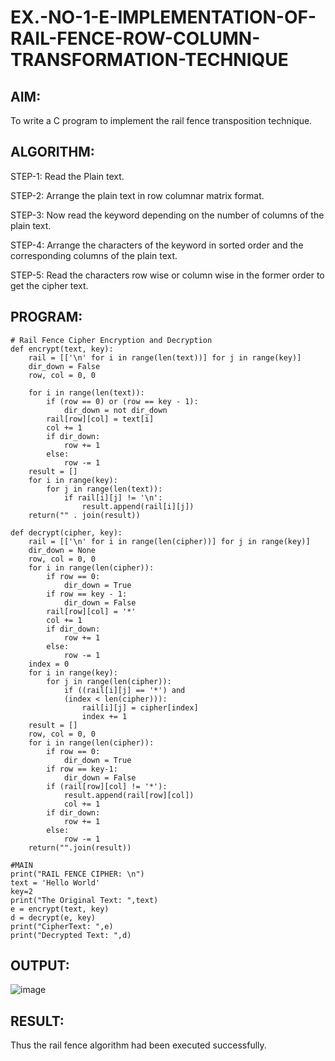 # EX.-NO-1-E-IMPLEMENTATION-OF-RAIL-FENCE-ROW-COLUMN-TRANSFORMATION-TECHNIQUE

## AIM:
  To write a C program to implement the rail fence transposition technique.
  
## ALGORITHM:

STEP-1: Read the Plain text.

STEP-2: Arrange the plain text in row columnar matrix format.

STEP-3: Now read the keyword depending on the number of columns of the plain text.

STEP-4: Arrange the characters of the keyword in sorted order and the corresponding columns of the plain text.

STEP-5: Read the characters row wise or column wise in the former order to get the cipher text.

## PROGRAM:
```
# Rail Fence Cipher Encryption and Decryption
def encrypt(text, key):
	rail = [['\n' for i in range(len(text))] for j in range(key)]
	dir_down = False
	row, col = 0, 0
	
	for i in range(len(text)):
		if (row == 0) or (row == key - 1):
			dir_down = not dir_down
		rail[row][col] = text[i]
		col += 1
		if dir_down:
			row += 1
		else:
			row -= 1
	result = []
	for i in range(key):
		for j in range(len(text)):
			if rail[i][j] != '\n':
				result.append(rail[i][j])
	return("" . join(result))

def decrypt(cipher, key):
	rail = [['\n' for i in range(len(cipher))] for j in range(key)]
	dir_down = None
	row, col = 0, 0
	for i in range(len(cipher)):
		if row == 0:
			dir_down = True
		if row == key - 1:
			dir_down = False
		rail[row][col] = '*'
		col += 1
		if dir_down:
			row += 1
		else:
			row -= 1
	index = 0
	for i in range(key):
		for j in range(len(cipher)):
			if ((rail[i][j] == '*') and
			(index < len(cipher))):
				rail[i][j] = cipher[index]
				index += 1
	result = []
	row, col = 0, 0
	for i in range(len(cipher)):
		if row == 0:
			dir_down = True
		if row == key-1:
			dir_down = False
		if (rail[row][col] != '*'):
			result.append(rail[row][col])
			col += 1
		if dir_down:
			row += 1
		else:
			row -= 1
	return("".join(result))

#MAIN
print("RAIL FENCE CIPHER: \n")
text = 'Hello World'
key=2
print("The Original Text: ",text)
e = encrypt(text, key)
d = decrypt(e, key)
print("CipherText: ",e)
print("Decrypted Text: ",d)
```

## OUTPUT:
![image](https://github.com/user-attachments/assets/17bdc8bd-0f58-49fe-ab6f-e8cfa587858e)


## RESULT:
  Thus the rail fence algorithm had been executed successfully.
